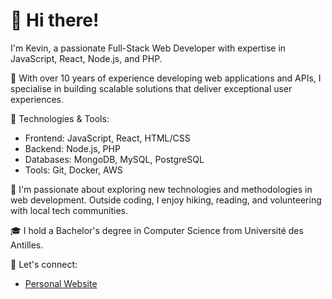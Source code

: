 # 👋 Hi there! 
I'm Kevin, a passionate Full-Stack Web Developer with expertise in JavaScript, React, Node.js, and PHP.

🚀 With over 10 years of experience developing web applications and APIs, I specialise in building scalable solutions that deliver exceptional user experiences.

<!-- 🌱 Currently, I'm deeply involved in enhancing [Current Project Name], where we aim to [brief description of project goals]. -->

🔧 Technologies & Tools:
- Frontend: JavaScript, React, HTML/CSS
- Backend: Node.js, PHP
- Databases: MongoDB, MySQL, PostgreSQL
- Tools: Git, Docker, AWS

🌟 I'm passionate about exploring new technologies and methodologies in web development. Outside coding, I enjoy hiking, reading, and volunteering with local tech communities.

🎓 I hold a Bachelor's degree in Computer Science from Université des Antilles.

<!-- 🌐 I actively contribute to open-source projects, including [Project Name/Community], where I have helped improve [specific contribution details]. -->

💬 Let's connect:
<!-- - [LinkedIn](https://www.linkedin.com/in/yourprofile) -->
- [Personal Website](https://www.karib-tech.com)
